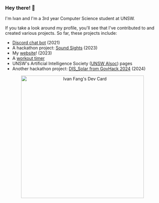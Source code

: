 ### Hey there! 👋

I'm Ivan and I'm a 3rd year Computer Science student at UNSW.

If you take a look around my profile, you'll see that I've contributed to and created various projects. So far, these projects include:
- [Discord chat bot](https://github.com/iFangg/discord_bot) (2021)
- A hackathon project: [Sound Sights](https://github.com/dylanwz/SoundSights) (2023)
- My [website](http://ivan-fang.com)! (2023)
- A [workout timer](https://github.com/iFangg/W.timer)
- UNSW's Artificial Intelligence Society ([UNSW AIsoc](https://github.com/AISoc-UNSW)) pages
- Another hackathon project: [DIS_Solar from GovHack 2024](https://github.com/iFangg/govhack-2024) (2024)

<p align="center">
  <a href="https://app.daily.dev/ifang">
    <img src="https://api.daily.dev/devcards/753b727bdde64b94977563c47bbb4073.png?r=gdm" width="400" alt="Ivan Fang's Dev Card"/>
  </a>
</p>




<!--
**iFangg/iFangg** is a ✨ _special_ ✨ repository because its `README.md` (this file) appears on your GitHub profile.

Here are some ideas to get you started:

- 🔭 I’m currently working on ...
- 🌱 I’m currently learning ...
- 👯 I’m looking to collaborate on ...
- 🤔 I’m looking for help with ...
- 💬 Ask me about ...
- 📫 How to reach me: ...
- 😄 Pronouns: ...
- ⚡ Fun fact: ...
-->
